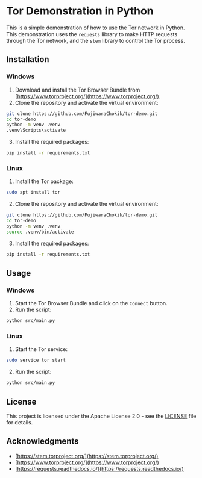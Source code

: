 # Tor Demonstration in Python

This is a simple demonstration of how to use the Tor network in Python. This demonstration uses the `requests` library to make HTTP requests through the Tor network, and the `stem` library to control the Tor process.

## Installation

### Windows

1. Download and install the Tor Browser Bundle from [https://www.torproject.org/](https://www.torproject.org/).
2. Clone the repository and activate the virtual environment:

```bash
git clone https://github.com/FujiwaraChokik/tor-demo.git
cd tor-demo
python -m venv .venv
.venv\Scripts\activate
```

3. Install the required packages:

```bash
pip install -r requirements.txt
```

### Linux

1. Install the Tor package:

```bash
sudo apt install tor
```

2. Clone the repository and activate the virtual environment:

```bash
git clone https://github.com/FujiwaraChokik/tor-demo.git
cd tor-demo
python -m venv .venv
source .venv/bin/activate
```

3. Install the required packages:

```bash
pip install -r requirements.txt
```

## Usage

### Windows

1. Start the Tor Browser Bundle and click on the `Connect` button.
2. Run the script:

```bash
python src/main.py
```

### Linux

1. Start the Tor service:

```bash
sudo service tor start
```

2. Run the script:

```bash
python src/main.py
```

## License

This project is licensed under the Apache License 2.0 - see the [LICENSE](LICENSE) file for details.

## Acknowledgments

- [https://stem.torproject.org/](https://stem.torproject.org/)
- [https://www.torproject.org/](https://www.torproject.org/)
- [https://requests.readthedocs.io/](https://requests.readthedocs.io/)
